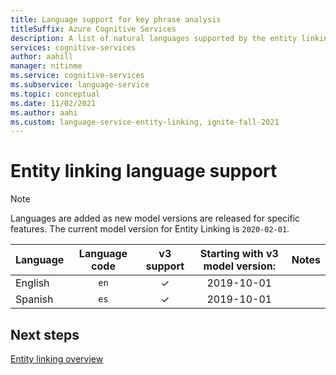 ```yaml
---
title: Language support for key phrase analysis
titleSuffix: Azure Cognitive Services
description: A list of natural languages supported by the entity linking API
services: cognitive-services
author: aahill
manager: nitinme
ms.service: cognitive-services
ms.subservice: language-service
ms.topic: conceptual
ms.date: 11/02/2021
ms.author: aahi
ms.custom: language-service-entity-linking, ignite-fall-2021
---
```


# Entity linking language support 

> [!NOTE]
> Languages are added as new model versions are released for specific features. The current model version for Entity Linking is `2020-02-01`.

| Language | Language code |  v3 support | Starting with v3 model version: | Notes |
|:---------|:-------------:|:----------:|:-----------------------------------------:|:-----:|
| English  |     `en`      |     ✓      |                2019-10-01                 |       |
| Spanish  |     `es`      |    ✓      |                2019-10-01                 |       |

## Next steps

[Entity linking overview](overview.md)
